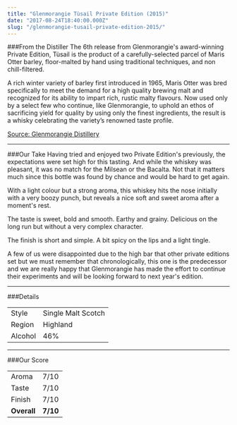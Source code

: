 ```yaml
---
title: "Glenmorangie Tùsail Private Edition (2015)"
date: "2017-08-24T18:40:00.000Z"
slug: "/glenmorangie-tusail-private-edition-2015/"
---
```

###From the Distiller
The 6th release from Glenmorangie's award-winning Private Edition, Tùsail is the product of a carefully-selected parcel of Maris Otter barley, floor-malted by hand using traditional techniques, and non chill-filtered.

A rich winter variety of barley first introduced in 1965, Maris Otter was bred specifically to meet the demand for a high quality brewing malt and recognized for its ability to impart rich, rustic malty flavours. Now used only by a select few who continue, like Glenmorangie, to uphold an ethos of sacrificing yield for quality by using only the finest ingredients, the result is a whisky celebrating the variety’s renowned taste profile.

[Source: Glenmorangie Distillery](https://www.glenmorangie.com/en-uk/our-whiskies/tusail-2015)

---

###Our Take
Having tried and enjoyed two Private Edition's previously, the expectations were set high for this tasting. And while the whiskey was pleasant, it was no match for the Milsean or the Bacalta. Not that it matters much since this bottle was found by chance and would be hard to get again.

With a light colour but a strong aroma, this whiskey hits the nose initially with a very boozy punch, but reveals a nice soft and sweet aroma after a moment's rest. 

The taste is sweet, bold and smooth. Earthy and grainy. Delicious on the long run but without a very complex character.

The finish is short and simple. A bit spicy on the lips and a light tingle.

A few of us were disappointed due to the high bar that other private editions set but we must remember that chronologically, this one is the predecessor and we are really happy that Glenmorangie has made the effort to continue their experiments and will be looking forward to next year's edition.

---

###Details
<table>  
<tr>  
<td class="grey">Style</td><td>Single Malt Scotch</td>  
</tr>  
<tr>  
<td class="grey">Region</td><td>Highland</td>  
</tr>  
<tr>  
<td class="grey">Alcohol</td><td>46%</td>  
</tr>  
</table>


---

###Our Score
<table class="score-table">  
<tr>  
<td class="grey">Aroma</td><td>7/10</td>  
</tr>  
<tr>  
<td class="grey">Taste</td><td>7/10</td>  
</tr>  
<tr>  
<td class="grey">Finish</td><td>7/10</td>  
</tr>  
<tr>  
<td class="grey"><strong>Overall</strong></td><td><strong>7/10</strong></td>  
</tr>  
</table>
    